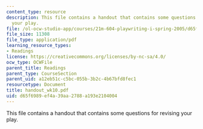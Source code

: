 ```yaml
---
content_type: resource
description: This file contains a handout that contains some questions for revising
  your play.
file: /ol-ocw-studio-app/courses/21m-604-playwriting-i-spring-2005/d65f6989ef4a39aa2788a193e2104004_handout_wk10.pdf
file_size: 11308
file_type: application/pdf
learning_resource_types:
- Readings
license: https://creativecommons.org/licenses/by-nc-sa/4.0/
ocw_type: OCWFile
parent_title: Readings
parent_type: CourseSection
parent_uid: a12eb51c-c5bc-055b-3b2c-4b67bfd8fec1
resourcetype: Document
title: handout_wk10.pdf
uid: d65f6989-ef4a-39aa-2788-a193e2104004
---
```

This file contains a handout that contains some questions for revising your play.